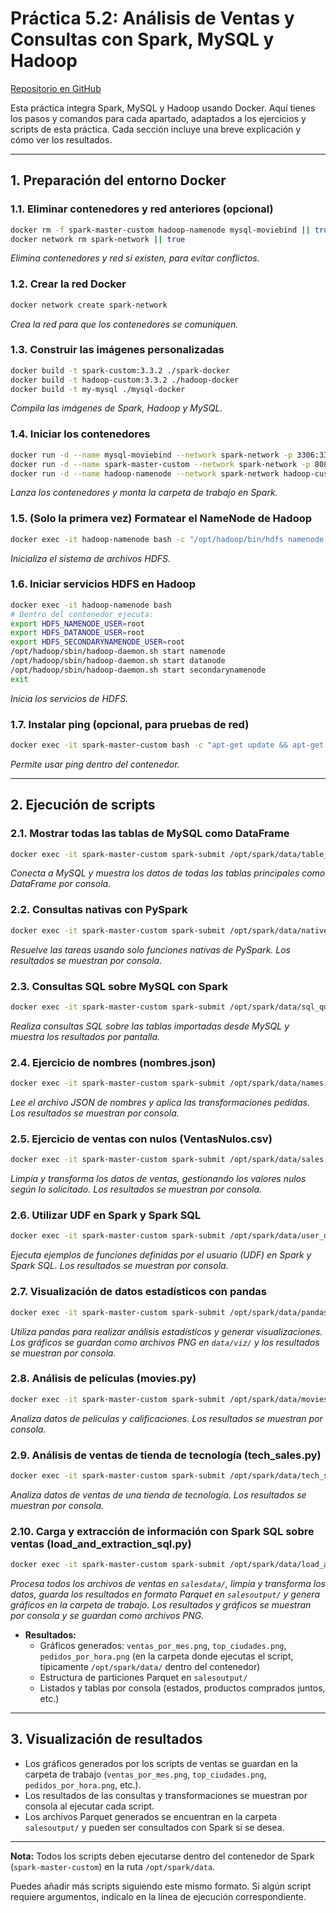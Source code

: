 # Práctica 5.2: Análisis de Ventas y Consultas con Spark, MySQL y Hadoop

[Repositorio en GitHub](https://github.com/MiguelAguiarDEV/BIU_5.2)


Esta práctica integra Spark, MySQL y Hadoop usando Docker. Aquí tienes los pasos y comandos para cada apartado, adaptados a los ejercicios y scripts de esta práctica. Cada sección incluye una breve explicación y cómo ver los resultados.

---

## 1. Preparación del entorno Docker

### 1.1. Eliminar contenedores y red anteriores (opcional)
```sh
docker rm -f spark-master-custom hadoop-namenode mysql-moviebind || true
docker network rm spark-network || true
```
_Elimina contenedores y red si existen, para evitar conflictos._

### 1.2. Crear la red Docker
```sh
docker network create spark-network
```
_Crea la red para que los contenedores se comuniquen._

### 1.3. Construir las imágenes personalizadas
```sh
docker build -t spark-custom:3.3.2 ./spark-docker
docker build -t hadoop-custom:3.3.2 ./hadoop-docker
docker build -t my-mysql ./mysql-docker
```
_Compila las imágenes de Spark, Hadoop y MySQL._

### 1.4. Iniciar los contenedores
```sh
docker run -d --name mysql-moviebind --network spark-network -p 3306:3306 my-mysql
docker run -d --name spark-master-custom --network spark-network -p 8080:8080 -p 7077:7077 -v "$(pwd)/spark-docker:/opt/spark/data" spark-custom:3.3.2 tail -f /dev/null
docker run -d --name hadoop-namenode --network spark-network hadoop-custom:3.3.2 tail -f /dev/null
```
_Lanza los contenedores y monta la carpeta de trabajo en Spark._

### 1.5. (Solo la primera vez) Formatear el NameNode de Hadoop
```sh
docker exec -it hadoop-namenode bash -c "/opt/hadoop/bin/hdfs namenode -format"
```
_Inicializa el sistema de archivos HDFS._

### 1.6. Iniciar servicios HDFS en Hadoop
```sh
docker exec -it hadoop-namenode bash
# Dentro del contenedor ejecuta:
export HDFS_NAMENODE_USER=root
export HDFS_DATANODE_USER=root
export HDFS_SECONDARYNAMENODE_USER=root
/opt/hadoop/sbin/hadoop-daemon.sh start namenode
/opt/hadoop/sbin/hadoop-daemon.sh start datanode
/opt/hadoop/sbin/hadoop-daemon.sh start secondarynamenode
exit
```
_Inicia los servicios de HDFS._

### 1.7. Instalar ping (opcional, para pruebas de red)
```sh
docker exec -it spark-master-custom bash -c "apt-get update && apt-get install -y iputils-ping"
```
_Permite usar ping dentro del contenedor._

---

## 2. Ejecución de scripts

### 2.1. Mostrar todas las tablas de MySQL como DataFrame
```sh
docker exec -it spark-master-custom spark-submit /opt/spark/data/table_data_frame.py
```
_Conecta a MySQL y muestra los datos de todas las tablas principales como DataFrame por consola._

### 2.2. Consultas nativas con PySpark
```sh
docker exec -it spark-master-custom spark-submit /opt/spark/data/native_queries.py
```
_Resuelve las tareas usando solo funciones nativas de PySpark. Los resultados se muestran por consola._

### 2.3. Consultas SQL sobre MySQL con Spark
```sh
docker exec -it spark-master-custom spark-submit /opt/spark/data/sql_queries.py
```
_Realiza consultas SQL sobre las tablas importadas desde MySQL y muestra los resultados por pantalla._

### 2.4. Ejercicio de nombres (nombres.json)
```sh
docker exec -it spark-master-custom spark-submit /opt/spark/data/names.py
```
_Lee el archivo JSON de nombres y aplica las transformaciones pedidas. Los resultados se muestran por consola._

### 2.5. Ejercicio de ventas con nulos (VentasNulos.csv)
```sh
docker exec -it spark-master-custom spark-submit /opt/spark/data/sales.py
```
_Limpia y transforma los datos de ventas, gestionando los valores nulos según lo solicitado. Los resultados se muestran por consola._

### 2.6. Utilizar UDF en Spark y Spark SQL
```sh
docker exec -it spark-master-custom spark-submit /opt/spark/data/user_defined_function.py
```
_Ejecuta ejemplos de funciones definidas por el usuario (UDF) en Spark y Spark SQL. Los resultados se muestran por consola._

### 2.7. Visualización de datos estadísticos con pandas
```sh
docker exec -it spark-master-custom spark-submit /opt/spark/data/pandas_script.py
```
_Utiliza pandas para realizar análisis estadísticos y generar visualizaciones. Los gráficos se guardan como archivos PNG en `data/viz/` y los resultados se muestran por consola._

### 2.8. Análisis de películas (movies.py)
```sh
docker exec -it spark-master-custom spark-submit /opt/spark/data/movies.py
```
_Analiza datos de películas y calificaciones. Los resultados se muestran por consola._

### 2.9. Análisis de ventas de tienda de tecnología (tech_sales.py)
```sh
docker exec -it spark-master-custom spark-submit /opt/spark/data/tech_sales.py
```
_Analiza datos de ventas de una tienda de tecnología. Los resultados se muestran por consola._

### 2.10. Carga y extracción de información con Spark SQL sobre ventas (load_and_extraction_sql.py)
```sh
docker exec -it spark-master-custom spark-submit /opt/spark/data/load_and_extraction_sql.py
```
_Procesa todos los archivos de ventas en `salesdata/`, limpia y transforma los datos, guarda los resultados en formato Parquet en `salesoutput/` y genera gráficos en la carpeta de trabajo. Los resultados y gráficos se muestran por consola y se guardan como archivos PNG._

- **Resultados:**
  - Gráficos generados: `ventas_por_mes.png`, `top_ciudades.png`, `pedidos_por_hora.png` (en la carpeta donde ejecutas el script, típicamente `/opt/spark/data/` dentro del contenedor)
  - Estructura de particiones Parquet en `salesoutput/`
  - Listados y tablas por consola (estados, productos comprados juntos, etc.)

---

## 3. Visualización de resultados

- Los gráficos generados por los scripts de ventas se guardan en la carpeta de trabajo (`ventas_por_mes.png`, `top_ciudades.png`, `pedidos_por_hora.png`, etc.).
- Los resultados de las consultas y transformaciones se muestran por consola al ejecutar cada script.
- Los archivos Parquet generados se encuentran en la carpeta `salesoutput/` y pueden ser consultados con Spark si se desea.

---

**Nota:** Todos los scripts deben ejecutarse dentro del contenedor de Spark (`spark-master-custom`) en la ruta `/opt/spark/data`.

Puedes añadir más scripts siguiendo este mismo formato. Si algún script requiere argumentos, indícalo en la línea de ejecución correspondiente.


